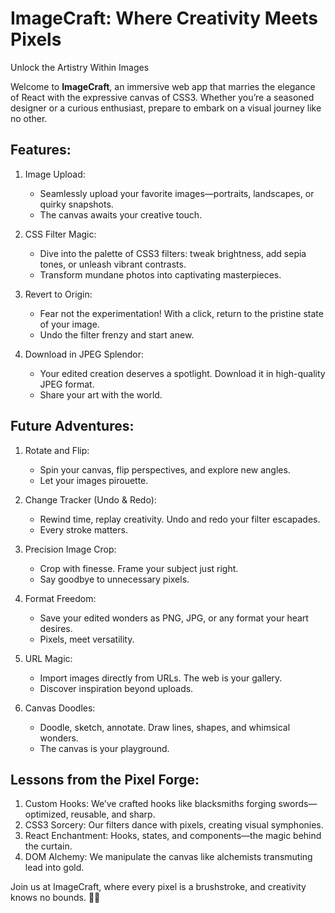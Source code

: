 # **ImageCraft: Where Creativity Meets Pixels**

Unlock the Artistry Within Images

Welcome to **ImageCraft**, an immersive web app that marries the elegance of React with the expressive canvas of CSS3. Whether you’re a seasoned designer or a curious enthusiast, prepare to embark on a visual journey like no other.

## Features:

1. Image Upload:

   - Seamlessly upload your favorite images—portraits, landscapes, or quirky snapshots.
   - The canvas awaits your creative touch.

2. CSS Filter Magic:

   - Dive into the palette of CSS3 filters: tweak brightness, add sepia tones, or unleash vibrant contrasts.
   - Transform mundane photos into captivating masterpieces.

3. Revert to Origin:

   - Fear not the experimentation! With a click, return to the pristine state of your image.
   - Undo the filter frenzy and start anew.

4. Download in JPEG Splendor:

   - Your edited creation deserves a spotlight. Download it in high-quality JPEG format.
   - Share your art with the world.

## Future Adventures:

1. Rotate and Flip:

   - Spin your canvas, flip perspectives, and explore new angles.
   - Let your images pirouette.

2. Change Tracker (Undo & Redo):

   - Rewind time, replay creativity. Undo and redo your filter escapades.
   - Every stroke matters.

3. Precision Image Crop:

   - Crop with finesse. Frame your subject just right.
   - Say goodbye to unnecessary pixels.

4. Format Freedom:

   - Save your edited wonders as PNG, JPG, or any format your heart desires.
   - Pixels, meet versatility.

5. URL Magic:

   - Import images directly from URLs. The web is your gallery.
   - Discover inspiration beyond uploads.

6. Canvas Doodles:

   - Doodle, sketch, annotate. Draw lines, shapes, and whimsical wonders.
   - The canvas is your playground.

## Lessons from the Pixel Forge:

1. Custom Hooks: We’ve crafted hooks like blacksmiths forging swords—optimized, reusable, and sharp.
2. CSS3 Sorcery: Our filters dance with pixels, creating visual symphonies.
3. React Enchantment: Hooks, states, and components—the magic behind the curtain.
4. DOM Alchemy: We manipulate the canvas like alchemists transmuting lead into gold.

Join us at ImageCraft, where every pixel is a brushstroke, and creativity knows no bounds. 🎨✨
